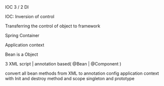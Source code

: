 
IOC 3 / 2 
DI

IOC: Inversion of control

Transferring the control of object to framework

Spring Container

Application context

Bean is a Object

3
XML script | annotation based( @Bean  |  @Component )


convert all bean methods from XML to annotation config application context
with Init and destroy method and scope singleton and prototype